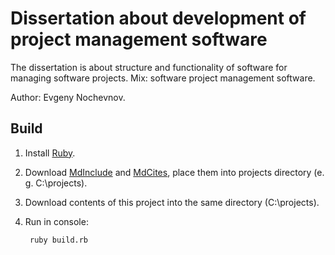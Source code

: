 # Dissertation about development of project management software

The dissertation is about structure and functionality of software for managing software projects. Mix: software project management software.

Author: Evgeny Nochevnov.

## Build

1. Install [Ruby](http://ruby-lang.org/).
2. Download [MdInclude](https://github.com/crosspath/md-include) and [MdCites](https://github.com/crosspath/md-cites), place them into projects directory (e. g. C:\projects).
3. Download contents of this project into the same directory (C:\projects).
4. Run in console:

        ruby build.rb
